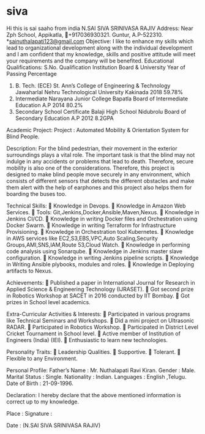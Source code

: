# siva
 Hi this is sai saaho from india
 N.SAI SIVA SRINIVASA RAJIV
Address: Near Zph School, Appikatla,	                 +917036930321.         Guntur, A.P-522310.		                         *sainuthalapati123@gmail.com
Objective:
I like to enhance my skills which lead to organizational development along with the individual development and I am confident that my knowledge, skills and positive attitude will meet your requirements and the company will be benefited.
Educational Qualifications:
S.No.	Qualification	Institution	Board & University	Year of Passing	Percentage
1.	B. Tech.
(ECE)	St. Ann’s College of Engineering & Technology	Jawaharlal Nehru Technological  University Kakinada	2018	59.78%
2.	Intermediate	Narayana Junior College Bapatla	Board of Intermediate Education A.P	2014	80.2%
3.	Secondary School Certificate	Balaji High School Nidubrolu	 Board of Secondary Education A.P	2012	8.2GPA

Academic Project:
Project       :  Automated Mobility & Orientation System for Blind People.

Description: For the blind pedestrian, their movement in the exterior surroundings plays a vital role. The important task is that the blind may not indulge in any accidents or problems that lead to death. Therefore, secure mobility is also one of the considerations. Therefore, this project is designed to make blind people move securely in any environment, which consists of different sensors that detects the different obstacles and make them alert with the help of earphones and this project also helps them for boarding the buses too.

Technical Skills:
	Knowledge in Devops.
	Knowledge in Amazon Web Services.
	Tools: Git,Jenkins,Docker,Ansible,Maven,Nexus.
	Knowledge in Jenkins CI/CD.
	Knowledge in writing Docker files and Orchestration using Docker Swarm.
	Knowledge in writing Terraform for Infrastructure Provisioning.
	Knowledge in Orchestration tool Kubernetes.
	Knowledge in AWS services like EC2,S3,EBS,VPC,Auto Scaling,Security Groups,AMI,SNS,IAM,Route 53,Cloud Watch.
	Knowledge in performing code analysis using Sonarqube.
	Knowledge in Jenkins master slave configuration.
	Knowledge in writing Jenkins pipeline scripts.
	Knowledge in Writing Ansible plybooks, modules and roles.
	Knowledge in Deploying artifacts to Nexus.




Achievements:
	Published a paper in International Journal for Research in Applied Science & Engineering Technology (IJRASET).
	Got second prize in Robotics Workshop at SACET in 2016 conducted by IIT Bombay.
	Got prizes in School level academics.

Extra-Curricular Activities & Interests:
	Participated in various programs like Technical Seminars and Workshops.
	Did a mini project on Ultrasonic RADAR.
	Participated in Robotics Workshop.
	Participated in District Level Cricket Tournament in School level.
	Active member of Institution of Engineers (India) (IEI).
	Enthusiastic to learn new technologies.

Personality Traits:
	Leadership Qualities.
	Supportive.
	Tolerant.
	Flexible to any Environment.

Personal Profile:
Father’s Name                  :     Mr. Nuthalapati Ravi Kiran.
Gender                              :     Male.
Marital Status                   :     Single.
Nationality                       :     Indian.
Languages                        :     English ,Telugu.
Date of Birth                    :     21-09-1996.

Declaration:
	 I hereby declare that the above mentioned information is correct up to my knowledge.

Place	:   	Signature    :

Date    :                                                                             (N.SAI SIVA SRINIVASA RAJIV)

